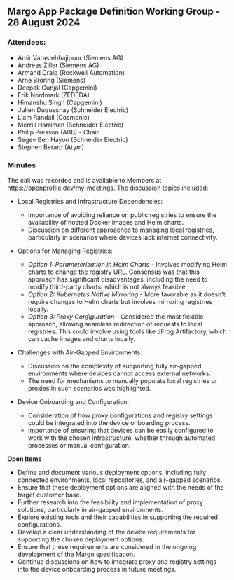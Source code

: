 ## Margo App Package Definition Working Group - 28 August 2024

### Attendees:
* Amir Varastehhajipour (Siemens AG)
* Andreas Ziller (Siemens AG)
* Armand Craig (Rockwell Automation)
* Arne Bröring (Siemens)
* Deepak Gunjal (Capgemini)
* Erik Nordmark (ZEDEDA)
* Himanshu Singh (Capgemini)
* Julien Duquesnay (Schneider Electric)
* Liam Randall (Cosmonic)
* Merrill Harriman (Schneider Electric)
* Philip Presson (ABB) - Chair
* Segev Ben Hayon (Schneider Electric)
* Stephen Berard (Atym)

### Minutes

The call was recorded and is available to Members at https://openprofile.dev/my-meetings. The discussion topics included: 

* Local Registries and Infrastructure Dependencies:
   - Importance of avoiding reliance on public registries to ensure the availability of hosted Docker images and Helm charts.
   - Discussion on different approaches to managing local registries, particularly in scenarios where devices lack internet connectivity.

* Options for Managing Registries:
   - *Option 1: Parameterization in Helm Charts* - Involves modifying Helm charts to change the registry URL. Consensus was that this approach has significant disadvantages, including the need to modify third-party charts, which is not always feasible.
   - *Option 2: Kubernetes Native Mirroring* - More favorable as it doesn't require changes to Helm charts but involves mirroring registries locally.
   - *Option 3: Proxy Configuration* - Considered the most flexible approach, allowing seamless redirection of requests to local registries. This could involve using tools like JFrog Artifactory, which can cache images and charts locally.

* Challenges with Air-Gapped Environments:
   - Discussion on the complexity of supporting fully air-gapped environments where devices cannot access external networks.
   - The need for mechanisms to manually populate local registries or proxies in such scenarios was highlighted.

* Device Onboarding and Configuration:
   - Consideration of how proxy configurations and registry settings could be integrated into the device onboarding process.
   - Importance of ensuring that devices can be easily configured to work with the chosen infrastructure, whether through automated processes or manual configuration.

**Open Items**

   - Define and document various deployment options, including fully connected environments, local repositories, and air-gapped scenarios.
   - Ensure that these deployment options are aligned with the needs of the target customer base.
   - Further research into the feasibility and implementation of proxy solutions, particularly in air-gapped environments.
   - Explore existing tools and their capabilities in supporting the required configurations.
   - Develop a clear understanding of the device requirements for supporting the chosen deployment options.
   - Ensure that these requirements are considered in the ongoing development of the Margo specification.
   - Continue discussions on how to integrate proxy and registry settings into the device onboarding process in future meetings.
